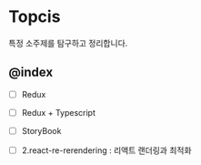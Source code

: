 # Topcis

특정 소주제를 탐구하고 정리합니다.

## @index

- [ ] Redux
- [ ] Redux + Typescript
- [ ] StoryBook

- [ ] 2.react-re-rerendering : 리액트 랜더링과 최적화


